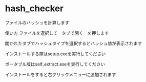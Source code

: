 # hash_checker
ファイルのハッシュを計算します

使い方
ファイルを選択して　タブで開く　を押します

開かれたタブでハッシュタイプを選択するとハッシュ値が表示されます

インストールする際はsetup.exeを実行してください

ポータブル版はself_extract.exeを実行してください

インストールをすると右クリックメニューに追加されます
